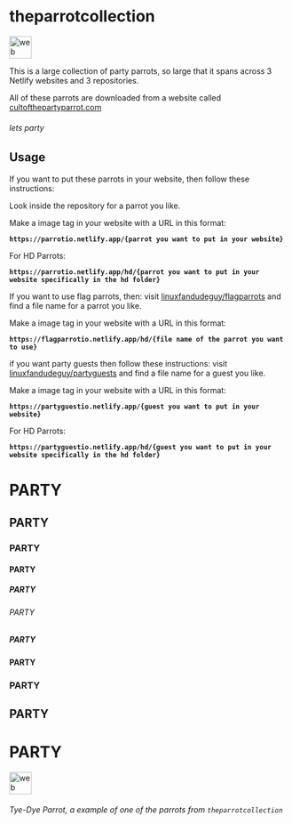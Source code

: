 # theparrotcollection
<img src="https://skillicons.dev/icons?i=netlify" alt="web dev" height="40"/>

This is a large collection of party parrots, so large that it spans across 3 Netlify websites and 3 repositories.

All of these parrots are downloaded from a website called [cultofthepartyparrot.com](https://cultofthepartyparrot.com/)

###### lets party

## Usage
If you want to put these parrots in your website, then follow these instructions:

Look inside the repository for a parrot you like.

Make a image tag in your website with a URL in this format:

**`https://parrotio.netlify.app/{parrot you want to put in your website}`**

For HD Parrots:



**`https://parrotio.netlify.app/hd/{parrot you want to put in your website specifically in the hd folder}`**

If you want to use flag parrots, then:
visit [linuxfandudeguy/flagparrots](https://github.com/linuxfandudeguy/flagparrots/tree/master) and find a file name for a parrot you like.

Make a image tag in your website with a URL in this format:

**`https://flagparrotio.netlify.app/hd/{file name of the parrot you want to use}`**

if you want party guests then follow these instructions:
visit [linuxfandudeguy/partyguests](https://github.com/linuxfandudeguy/partyguests/tree/master) and find a file name for a guest you like.

Make a image tag in your website with a URL in this format:

**`https://partyguestio.netlify.app/{guest you want to put in your website}`**

For HD Parrots:



**`https://partyguestio.netlify.app/hd/{guest you want to put in your website specifically in the hd folder}`**

# PARTY
## PARTY
### PARTY
#### PARTY
##### PARTY
###### PARTY
##### PARTY
#### PARTY
### PARTY
## PARTY
# PARTY 

<img src="https://parrotio.netlify.app/hd/tiedyeparrot.gif" alt="web dev" height="40"/>

###### Tye-Dye Parrot, a example of one of the parrots from `theparrotcollection`

